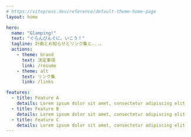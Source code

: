 ```yaml
---
# https://vitepress.dev/reference/default-theme-home-page
layout: home

hero:
  name: "Glamping!"
  text: "ぐらんぴんぐに、いこう！"
  tagline: 計画とお知らせとリンク集と...。
  actions:
    - theme: brand
      text: 決定事項
      link: /resume
    - theme: alt
      text: リンク集
      link: /links

features:
  - title: Feature A
    details: Lorem ipsum dolor sit amet, consectetur adipiscing elit
  - title: Feature B
    details: Lorem ipsum dolor sit amet, consectetur adipiscing elit
  - title: Feature C
    details: Lorem ipsum dolor sit amet, consectetur adipiscing elit
---
```


